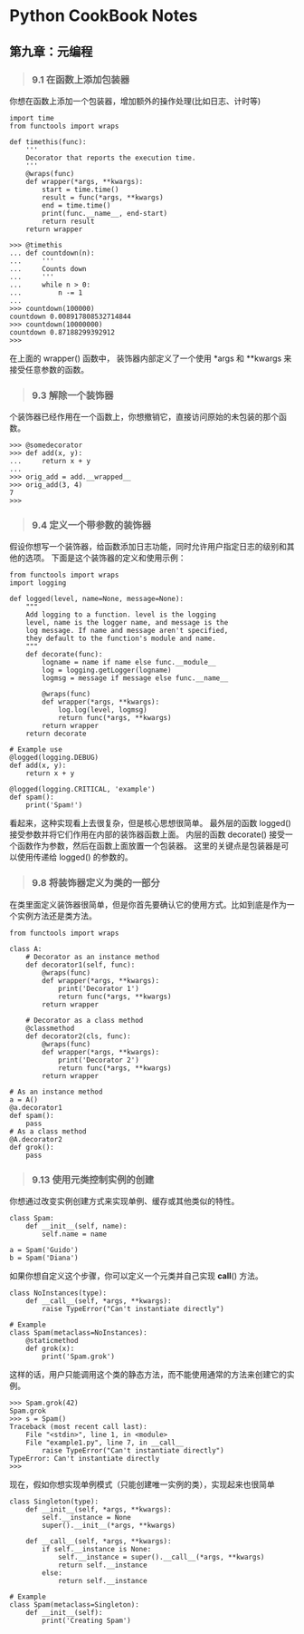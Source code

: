 # Python CookBook Notes

## 第九章：元编程

> ### 9.1 在函数上添加包装器
你想在函数上添加一个包装器，增加额外的操作处理(比如日志、计时等)

```
import time
from functools import wraps

def timethis(func):
    '''
    Decorator that reports the execution time.
    '''
    @wraps(func)
    def wrapper(*args, **kwargs):
        start = time.time()
        result = func(*args, **kwargs)
        end = time.time()
        print(func.__name__, end-start)
        return result
    return wrapper

>>> @timethis
... def countdown(n):
...     '''
...     Counts down
...     '''
...     while n > 0:
...         n -= 1
...
>>> countdown(100000)
countdown 0.008917808532714844
>>> countdown(10000000)
countdown 0.87188299392912
>>>

```

在上面的 wrapper() 函数中， 装饰器内部定义了一个使用 *args 和 **kwargs 来接受任意参数的函数。

>### 9.3 解除一个装饰器

个装饰器已经作用在一个函数上，你想撤销它，直接访问原始的未包装的那个函数。

```
>>> @somedecorator
>>> def add(x, y):
...     return x + y
...
>>> orig_add = add.__wrapped__
>>> orig_add(3, 4)
7
>>>
```

>### 9.4 定义一个带参数的装饰器

假设你想写一个装饰器，给函数添加日志功能，同时允许用户指定日志的级别和其他的选项。 下面是这个装饰器的定义和使用示例：

```
from functools import wraps
import logging

def logged(level, name=None, message=None):
    """
    Add logging to a function. level is the logging
    level, name is the logger name, and message is the
    log message. If name and message aren't specified,
    they default to the function's module and name.
    """
    def decorate(func):
        logname = name if name else func.__module__
        log = logging.getLogger(logname)
        logmsg = message if message else func.__name__

        @wraps(func)
        def wrapper(*args, **kwargs):
            log.log(level, logmsg)
            return func(*args, **kwargs)
        return wrapper
    return decorate

# Example use
@logged(logging.DEBUG)
def add(x, y):
    return x + y

@logged(logging.CRITICAL, 'example')
def spam():
    print('Spam!')
```

看起来，这种实现看上去很复杂，但是核心思想很简单。 最外层的函数 logged() 接受参数并将它们作用在内部的装饰器函数上面。 内层的函数 decorate() 接受一个函数作为参数，然后在函数上面放置一个包装器。 这里的关键点是包装器是可以使用传递给 logged() 的参数的。


>### 9.8 将装饰器定义为类的一部分

在类里面定义装饰器很简单，但是你首先要确认它的使用方式。比如到底是作为一个实例方法还是类方法。 
```
from functools import wraps

class A:
    # Decorator as an instance method
    def decorator1(self, func):
        @wraps(func)
        def wrapper(*args, **kwargs):
            print('Decorator 1')
            return func(*args, **kwargs)
        return wrapper

    # Decorator as a class method
    @classmethod
    def decorator2(cls, func):
        @wraps(func)
        def wrapper(*args, **kwargs):
            print('Decorator 2')
            return func(*args, **kwargs)
        return wrapper

# As an instance method
a = A()
@a.decorator1
def spam():
    pass
# As a class method
@A.decorator2
def grok():
    pass
```

>### 9.13 使用元类控制实例的创建

你想通过改变实例创建方式来实现单例、缓存或其他类似的特性。

```
class Spam:
    def __init__(self, name):
        self.name = name

a = Spam('Guido')
b = Spam('Diana')
```

如果你想自定义这个步骤，你可以定义一个元类并自己实现 __call__() 方法。

```
class NoInstances(type):
    def __call__(self, *args, **kwargs):
        raise TypeError("Can't instantiate directly")

# Example
class Spam(metaclass=NoInstances):
    @staticmethod
    def grok(x):
        print('Spam.grok')
```

这样的话，用户只能调用这个类的静态方法，而不能使用通常的方法来创建它的实例。

```
>>> Spam.grok(42)
Spam.grok
>>> s = Spam()
Traceback (most recent call last):
    File "<stdin>", line 1, in <module>
    File "example1.py", line 7, in __call__
        raise TypeError("Can't instantiate directly")
TypeError: Can't instantiate directly
>>>
```
现在，假如你想实现单例模式（只能创建唯一实例的类），实现起来也很简单

```
class Singleton(type):
    def __init__(self, *args, **kwargs):
        self.__instance = None
        super().__init__(*args, **kwargs)

    def __call__(self, *args, **kwargs):
        if self.__instance is None:
            self.__instance = super().__call__(*args, **kwargs)
            return self.__instance
        else:
            return self.__instance

# Example
class Spam(metaclass=Singleton):
    def __init__(self):
        print('Creating Spam')
```